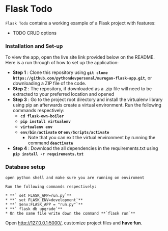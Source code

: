 # Flask Todo

`Flask Todo` contains a working example of a Flask project with features:
 
- TODO CRUD options 

### Installation and Set-up
To view the app, open the live site link provided below on the README.
Here is a run through of how to set up the application:
* **Step 1** : Clone this repository using **`git clone https://github.com/pythondevpersonal/murugan-flask-app.git`**, or downloading a ZIP file of the code.
* **Step 2** : The repository, if downloaded as a .zip file will need to be extracted to your preferred location and opened
* **Step 3** : Go to the project root directory and install the virtualenv library using pip an afterwards create a virtual environment. Run the following commands respectively:
    * **`cd flask-own-boiler`**
    * **`pip install virtualenv`**
    * **`virtualenv env`**
    * **`env/bin/activate` or `env/Scripts/activate`**
        * Note that you can exit the virtual environment by running the command **`deactivate`**
* **Step 4** : Download the all dependencies in the requirements.txt using **`pip install -r requirements.txt`**

### Database setup
    open python shell and make sure you are running on enviroment

    Run the following commands respectively:

    * **` set FLASK_APP=run.py`**
    * **` set FLASK_ENV=development`**
    * **` $env:FLASK_APP = "run.py"`**
    * **` flask db upgrade`**
    * On the same file write down the command **`flask run`** 

Open http://127.0.0.1:5000/, customize project files and **have fun**.
